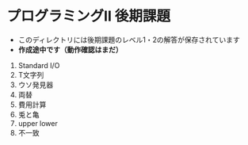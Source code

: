 # プログラミングⅡ 後期課題

- このディレクトリには後期課題のレベル1・2の解答が保存されています
- **作成途中です（動作確認はまだ）**

1. Standard I/O
2. T文字列
3. ウソ発見器
4. 両替
5. 費用計算
6. 兎と亀
7. upper lower
8. 不一致
